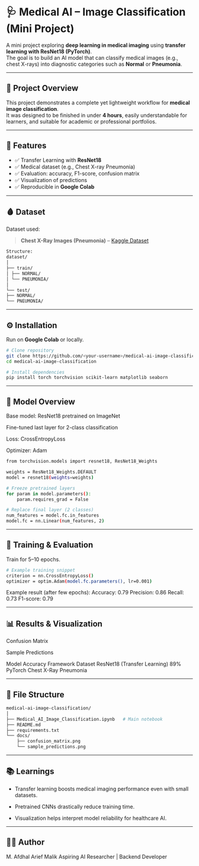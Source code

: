 # 🩺 Medical AI – Image Classification (Mini Project)

A mini project exploring **deep learning in medical imaging** using **transfer learning with ResNet18 (PyTorch)**.  
The goal is to build an AI model that can classify medical images (e.g., chest X-rays) into diagnostic categories such as **Normal** or **Pneumonia**.

---

## 📘 Project Overview
This project demonstrates a complete yet lightweight workflow for **medical image classification**.  
It was designed to be finished in under **4 hours**, easily understandable for learners, and suitable for academic or professional portfolios.

---

## 🚀 Features
- ✅ Transfer Learning with **ResNet18**
- ✅ Medical dataset (e.g., Chest X-ray Pneumonia)
- ✅ Evaluation: accuracy, F1-score, confusion matrix
- ✅ Visualization of predictions
- ✅ Reproducible in **Google Colab**

---

## 🩸 Dataset
Dataset used:
> **Chest X-Ray Images (Pneumonia)** – [Kaggle Dataset](https://www.kaggle.com/paultimothymooney/chest-xray-pneumonia)

```bash
Structure:
dataset/
│
├── train/
│ ├── NORMAL/
│ └── PNEUMONIA/
│
└── test/
├── NORMAL/
└── PNEUMONIA/
```

---

## ⚙️ Installation
Run on **Google Colab** or locally.

```bash
# Clone repository
git clone https://github.com/<your-username>/medical-ai-image-classification.git
cd medical-ai-image-classification

# Install dependencies
pip install torch torchvision scikit-learn matplotlib seaborn
```

--- 
## 🧠 Model Overview

Base model: ResNet18 pretrained on ImageNet

Fine-tuned last layer for 2-class classification

Loss: CrossEntropyLoss

Optimizer: Adam

```bash
from torchvision.models import resnet18, ResNet18_Weights

weights = ResNet18_Weights.DEFAULT
model = resnet18(weights=weights)

# Freeze pretrained layers
for param in model.parameters():
    param.requires_grad = False

# Replace final layer (2 classes)
num_features = model.fc.in_features
model.fc = nn.Linear(num_features, 2)
```

---

## 🧩 Training & Evaluation

Train for 5–10 epochs.

```bash
# Example training snippet
criterion = nn.CrossEntropyLoss()
optimizer = optim.Adam(model.fc.parameters(), lr=0.001)
```
Example result (after few epochs):
Accuracy: 0.79
Precision: 0.86
Recall: 0.73
F1-score: 0.79

--- 

## 📊 Results & Visualization

Confusion Matrix


Sample Predictions


Model	Accuracy	Framework	Dataset
ResNet18 (Transfer Learning)	89%	PyTorch	Chest X-Ray Pneumonia

---

## 📁 File Structure

```bash
medical-ai-image-classification/
│
├── Medical_AI_Image_Classification.ipynb   # Main notebook
├── README.md
├── requirements.txt
└── docs/
    ├── confusion_matrix.png
    └── sample_predictions.png
```

---

## 📚 Learnings

- Transfer learning boosts medical imaging performance even with small datasets.

- Pretrained CNNs drastically reduce training time.

- Visualization helps interpret model reliability for healthcare AI.

---

## 🧑‍💻 Author    

M. Afdhal Arief Malik
Aspiring AI Researcher | Backend Developer 
